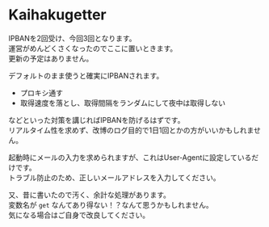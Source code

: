 # Kaihakugetter
IPBANを2回受け、今回3回となります。  
運営がめんどくさくなったのでここに置いときます。  
更新の予定はありません。

デフォルトのまま使うと確実にIPBANされます。
* プロキシ通す
* 取得速度を落とし、取得間隔をランダムにして夜中は取得しない

などといった対策を講じればIPBANを防げるはずです。  
リアルタイム性を求めず、改博のログ目的で1日1回とかの方がいいかもしれません。

起動時にメールの入力を求められますが、これはUser-Agentに設定しているだけです。  
トラブル防止のため、正しいメールアドレスを入力してください。  

又、昔に書いたので汚く、余計な処理があります。  
変数名が `get` なんてあり得ない！？なんて思うかもしれません。  
気になる場合はご自身で改良してください。
